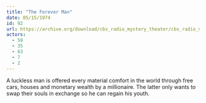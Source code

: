 ```yaml
---
title: "The Forever Man"
date: 05/15/1974
id: 92
url: https://archive.org/download/cbs_radio_mystery_theater/cbs_radio_mystery_theater-0051-0100.zip/cbs_radio_mystery_theater-0051-0100%2Fcbsrmt_0092_the_forever_man.mp3
actors:
  - 58
  - 35
  - 63
  - 7
  - 2
---
```

A luckless man is offered every material comfort in the world through free cars, houses and monetary wealth by a millionaire. The latter only wants to swap their souls in exchange so he can regain his youth.